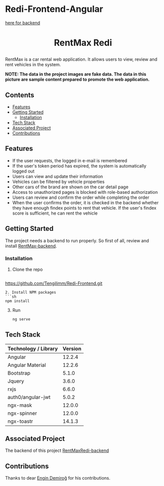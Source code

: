 # Redi-Frontend-Angular

<a href="https://github.com/Tengilimm/Redi-Backend">here for backend</a>


# <p align="center">RentMax Redi</p>

RentMax is a car rental web application. It allows users to view, review and rent vehicles in the system.

**NOTE: The data in the project images are fake data. The data in this picture are sample content prepared to promote the web application.**


## Contents
- [Features](#features)
- [Getting Started](#getting-started)
  * [Installation](#installation)
- [Tech Stack](#tech-stack)
- [Associated Project](#associated-project)
- [Contributions](#contributions)



## Features

+ If the user requests, the logged in e-mail is remembered
+ If the user's token period has expired, the system is automatically logged out
+ Users can view and update their information
+ Vehicles can be filtered by vehicle properties
+ Other cars of the brand are shown on the car detail page
+ Access to unauthorized pages is blocked with role-based authorization
+ Users can review and confirm the order while completing the order
+ When the user confirms the order, it is checked in the backend whether they have enough findex points to rent that vehicle. If the user's findex score is sufficient, he can rent the vehicle

## Getting Started

The project needs a backend to run properly. So first of all, review and install [RentMax-backend](https://github.com/Tengilimm/Redi-Frontend).

### Installation

1. Clone the repo
   ```sh
https://github.com/Tengilimm/Redi-Frontend.git
   ```
2. Install NPM packages
   ```sh
   npm install
   ```
3. Run
   ```sh
   ng serve
   ```

## Tech Stack
| Technology / Library | Version |
| ------------- | ------------- |
| Angular | 12.2.4 |
| Angular Material | 12.2.6 |
| Bootstrap | 5.1.0 |
| Jquery | 3.6.0 |
| rxjs | 6.6.0 |
| auth0/angular-jwt | 5.0.2 |
| ngx-mask | 12.0.0 |
| ngx-spinner | 12.0.0 |
| ngx-toastr | 14.1.3 |

## Associated Project

The backend of this project [RentMaxRedi-backend](https://github.com/Tengilimm/Redi-Backend)

## Contributions

Thanks to dear [Engin Demiroğ](https://github.com/engindemirog) for his contributions.
